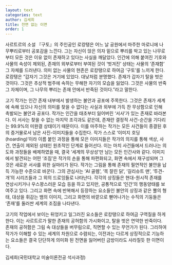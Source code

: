 ```yaml
---
layout: text
categories: text
author: 김세희
title: 전면 없는 이면
order: 1
---
```


사르트르의 소설 『구토』의 주인공인 로캉탱은 어느 날 공원에서 마주한 마로니에 나무뿌리로부터 공포감을 느낀다. 그는 자신이 앉은 의자 밑으로 뿌리를 박고 있는 나무로부터 모든 것은 이유 없이 존재하고 있다는 사실을 깨달았다. 인간에 의해 붙여진 기호와 사물의 속성이 제외된, 존재의 외부로부터 부여된 것이 ‘벗겨진’ 상태는 사물의 ‘존재함’ 그 자체를 드러낸다. 의미 없는 사물의 현존은 로캉탱으로 하여금 ‘구토’를 느끼게 한다. 로캉탱은 “갑자기 그것은 거기에 있었다. 대낮처럼 분명했다. 존재가 갑자기 탈을 벗은 것이다. 그것은 추상적 범주에 속하는 무해한 자기의 모습을 잃었다. 그것은 사물의 반죽 그 자체이며, 그 나무의 뿌리는 존재 안에서 반죽된 것이다.”라고 말한다.

고기 작가는 인간 존재 내부에서 발생하는 불안과 공포에 주목한다. 그것은 존재가 세계에 속해 있으나 자신의 의미를 찾을 수 없다는 사실과 외부에 가득 찬 무상함으로 인해 촉발되는 불안과 공포다. 작가는 인간을 태초부터 잃어버린 ‘서사’가 있는 존재로 바라본다. 이 서사는 찾을 수 없는 마지막 조각과도 같은데, 존재란 결정적 사건-순간을 기다리는 99.9%의 미완결 상태이기 때문이다. 이를 마주하는 작가는 모든 사건들이 종결된 후의 증거물로서 남은 사진-이미지들을 수집한다. 작가 스스로 ‘이미지 호딩(hoarding)’이라 이름 붙인 과정을 통해 모은 이미지들은 작가의 의지를 통해 색상, 사건, 연출이 제외된 상태인 원초적인 단계로 들어선다. 이는 마치 사건들에서 드러나는 의도와 과정들을 배제하였을 때, 결국 ‘세계의 무상성’만 남는 모든 인간사와 같다. 이미지에서 발견되는 어떤 ‘조짐’은 작가의 손을 통해 파편화되고, 화면 속에서 재구성되며 그것은 새로운 서사를 위한 실마리가 된다. 작가는 그림을 통해 존재의 필연적인 불안을 납득 가능한 수준으로 바꾼다. 그의 관심사는 ‘AI 골렘’, ‘목 잘린 닭’, ‘길리슈트 맨’, ‘투견-개’의 시리즈들과 그 외의 드로잉들로 나타난다. 각각의 상징들은 현대-원시적 존재를 연상시키거나 우스꽝스러운 모습 등을 하고 있지만, 공통적으로 ‘인간’의 행동양태를 보여주고 있다. 그리고 화면 속에 반복해서 등장하는 요소들인 불안의 상징과 같은 뿔의 형태, 대상을 휘감는 뱀의 이미지, 그리고 화면의 바깥으로 뻗어나가는 수직의 기둥들은 ‘존재’를 둘러싼 세계의 조짐을 나타낸다.

고기의 작업에서 보이는 뒤엉키고 일그러진 요소들은 로캉탱으로 하여금 구역질을 하게 한다. 이는 사르트르가 말한 존재의 공허함의 가시화이고, 탈을 벗은 연약한 반죽이다. 존재의 공허함은 그림 속 대상들을 버무림으로, 직면할 수 있는 무언가가 된다. 그리하여 작가가 이해할 수 있는 세계의 차원으로 수렴되는, 이전과는 다르게 상징적으로 기능하는 요소들은 결국 단단하게 의미화 된 전면을 잃어버린 금방이라도 사라질듯 한 이면이다.

김세희(국민대학교 미술이론전공 석사과정)